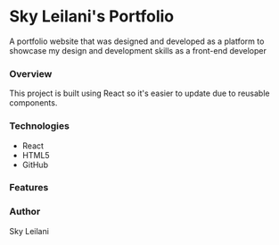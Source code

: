 # Sky Leilani's Portfolio #
A portfolio website that was designed and developed as a platform to showcase my design and development skills as a front-end developer

### Overview ###

This project is built using React so it's easier to update due to reusable components. 

### Technologies ### 

* React
* HTML5
* GitHub

### Features ### 

### Author ###

Sky Leilani

